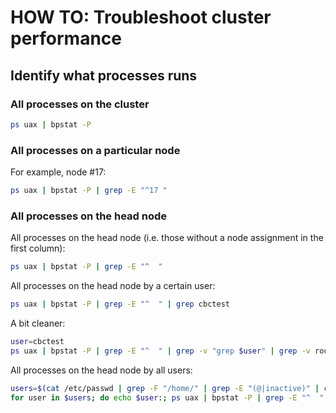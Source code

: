 # HOW TO: Troubleshoot cluster performance

## Identify what processes runs

### All processes on the cluster
```sh
ps uax | bpstat -P
```

### All processes on a particular node
For example, node \#17:
```sh
ps uax | bpstat -P | grep -E "^17 "
```

### All processes on the head node
All processes on the head node (i.e. those without a node assignment in the first column):
```sh
ps uax | bpstat -P | grep -E "^  "
```
All processes on the head node by a certain user:
```sh
ps uax | bpstat -P | grep -E "^  " | grep cbctest
```
A bit cleaner:
```sh
user=cbctest
ps uax | bpstat -P | grep -E "^  " | grep -v "grep $user" | grep -v root | grep $user
```

All processes on the head node by all users:
```sh
users=$(cat /etc/passwd | grep -F "/home/" | grep -E "(@|inactive)" | cut -d':' -f1)
for user in $users; do echo $user:; ps uax | bpstat -P | grep -E "^  " | grep -v "grep $user" | grep -v root | grep $user; done
```
